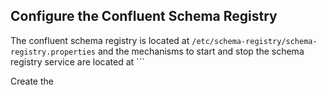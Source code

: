 ## Configure the Confluent Schema Registry

The confluent schema registry is located at  ``` /etc/schema-registry/schema-registry.properties ``` and the mechanisms to start and stop the schema registry service are located at ```

Create the 
<!--stackedit_data:
eyJoaXN0b3J5IjpbLTIyOTQ5NjAzM119
-->